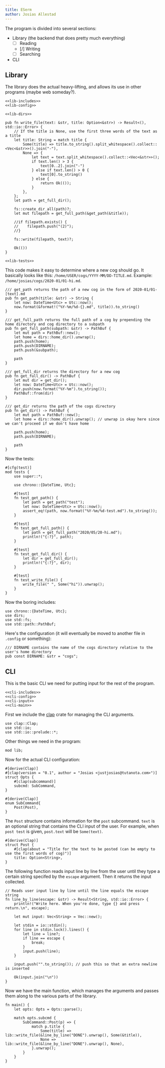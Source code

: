 ```yaml
---
title: ESerm
author: Josias Allestad
---
```


The program is divided into several sections:
- Library (the backend that does pretty much everything)
  - [ ] Reading
  - [/] Writing
  - [ ] Searching
- CLI

## Library

The library does the actual heavy-lifting, and allows its use in other programs (maybe web someday?).

``` {.rust file=src/lib.rs}
<<lib-includes>>
<<lib-config>>

<<lib-dirs>>

pub fn write_file(text: &str, title: Option<&str>) -> Result<(), std::io::Error> {
    // If the title is None, use the first three words of the text as a title
    let title: String = match title {
        Some(title) => title.to_string().split_whitespace().collect::<Vec<&str>>().join("-"),
        None => {
            let text = text.split_whitespace().collect::<Vec<&str>>();
            if text.len() > 3 {
                text[0..2].join("-")
            } else if text.len() > 0 {
                text[0].to_string()
            } else {
                return Ok(());
            }
        },
    };
    let path = get_full_dir();

    fs::create_dir_all(path)?;
    let mut filepath = get_full_path(&get_path(&title));

    //if filepath.exists() {
    //    filepath.push("(2)");
    //}

    fs::write(filepath, text)?;

    Ok(())
}

<<lib-tests>>
```

This code makes it easy to determine where a new cog should go. It basically looks like this: `/home/USER/cogs/YYYY-MM/DD-TITLE.md`. Example: `/home/josias/cogs/2020-01/01-hi.md`.

``` {.rust #lib-dirs}
/// get_path returns the path of a new cog in the form of 2020-01/01-[text].md
pub fn get_path(title: &str) -> String {
    let now: DateTime<Utc> = Utc::now();
    now.format(&format!("%Y-%m/%d-{}.md", title)).to_string()
}

/// get_full_path returns the full path of a cog by prepending the home directory and cog directory to a subpath
pub fn get_full_path(subpath: &str) -> PathBuf {
    let mut path = PathBuf::new();
    let home = dirs::home_dir().unwrap();
    path.push(home);
    path.push(DIRNAME);
    path.push(&subpath);

    path
}

/// get_full_dir returns the directory for a new cog
pub fn get_full_dir() -> PathBuf {
    let mut dir = get_dir();
    let now: DateTime<Utc> = Utc::now();
    dir.push(now.format("%Y-%m").to_string());
    PathBuf::from(dir)
}

/// get_dir returns the path of the cogs directory
pub fn get_dir() -> PathBuf {
    let mut path = PathBuf::new();
    let home = dirs::home_dir().unwrap(); // unwrap is okay here since we can't proceed if we don't have home

    path.push(home);
    path.push(DIRNAME);

    path
}
```

Now the tests:

``` {.rust #lib-tests}
#[cfg(test)]
mod tests {
    use super::*;

    use chrono::{DateTime, Utc};

    #[test]
    fn test_get_path() {
        let path = get_path("test");
        let now: DateTime<Utc> = Utc::now();
        assert_eq!(path, now.format("%Y-%m/%d-test.md").to_string());
    }

    #[test]
    fn test_get_full_path() {
        let path = get_full_path("2020/05/20-hi.md");
        println!("{:?}", path);
    }

    #[test]
    fn test_get_full_dir() {
        let dir = get_full_dir();
        println!("{:?}", dir);
    }

    #[test]
    fn test_write_file() {
        write_file(" ", Some("hi")).unwrap();
    }
}
```

Now the boring includes:

``` {.rust #lib-includes}
use chrono::{DateTime, Utc};
use dirs;
use std::fs;
use std::path::PathBuf;
```

Here's the configuration (it will eventually be moved to another file in `.config` or something):

``` {.rust #lib-config}
/// DIRNAME contains the name of the cogs directory relative to the user's home directory
pub const DIRNAME: &str = "cogs";
```

## CLI

This is the basic CLI we need for putting input for the rest of the program.

``` {.rust file=src/main.rs}
<<cli-includes>>
<<cli-config>>
<<cli-input>>
<<cli-main>>
```

First we include the [clap](https://github.com/clap-rs/clap) crate for managing the CLI arguments.

``` {.rust #cli-includes}
use clap::Clap;
use std::io;
use std::io::prelude::*;
```

Other things we need in the program:

``` {.rust #cli-includes}
mod lib;
```

Now for the actual CLI configuration:

``` {.rust #cli-config}
#[derive(Clap)]
#[clap(version = "0.1", author = "Josias <justjosias@tutanota.com>")]
struct Opts {
    #[clap(subcommand)]
    subcmd: SubCommand,
}

#[derive(Clap)]
enum SubCommand{
    Post(Post),
}
```

The `Post` structure contains information for the `post` subcommand. `text` is an optional string that contains the CLI input of the user. For example, when `post test` is given, `post.text` will be `Some(text)`.

``` {.rust #cli-config}
#[derive(Clap)]
struct Post {
    #[clap(about = "Title for the text to be posted (can be empty to use the first words of cog)")]
    title: Option<String>,
}
```

The following function reads input line by line from the user until they type a certain string specifed by the `escape` argument. Then it returns the input collected.

``` {.rust #cli-input}
// Reads user input line by line until the line equals the escape string
fn line_by_line(escape: &str) -> Result<String, std::io::Error> {
    println!("Write here. When you're done, type {} and press return.\n", escape);

    let mut input: Vec<String> = Vec::new();

    let stdin = io::stdin();
    for line in stdin.lock().lines() {
        let line = line?;
        if line == escape {
            break;
        }
        input.push(line);
    }

    input.push("".to_string()); // push this so that an extra newline is inserted

    Ok(input.join("\n"))
}
```

Now we have the main function, which manages the arguments and passes them along to the various parts of the library.

``` {.rust #cli-main}
fn main() {
    let opts: Opts = Opts::parse();

    match opts.subcmd {
        SubCommand::Post(p) => {
            match p.title {
                Some(title) => lib::write_file(&line_by_line("DONE").unwrap(), Some(&title)),
                None => lib::write_file(&line_by_line("DONE").unwrap(), None),
            }.unwrap();
        }
    }
}
```
